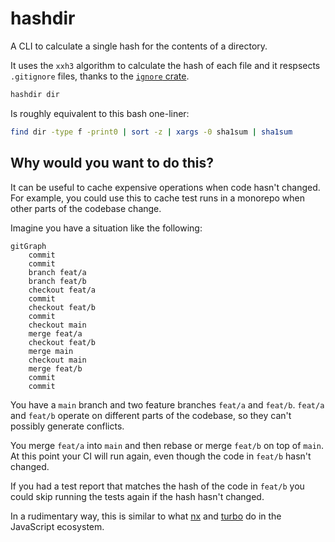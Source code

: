# hashdir

A CLI to calculate a single hash for the contents of a directory.

It uses the `xxh3` algorithm to calculate the hash of each file and it
respsects `.gitignore` files, thanks to the [`ignore` crate](https://github.com/BurntSushi/ripgrep/tree/master/crates/ignore).

```sh
hashdir dir
```

Is roughly equivalent to this bash one-liner:

```sh
find dir -type f -print0 | sort -z | xargs -0 sha1sum | sha1sum
```

## Why would you want to do this?

It can be useful to cache expensive operations when code hasn't changed.
For example, you could use this to cache test runs in a monorepo when other
parts of the codebase change.

Imagine you have a situation like the following:

```mermaid
gitGraph
    commit
    commit
    branch feat/a
    branch feat/b
    checkout feat/a
    commit
    checkout feat/b
    commit
    checkout main
    merge feat/a
    checkout feat/b
    merge main
    checkout main
    merge feat/b
    commit
    commit
```

You have a `main` branch and two feature branches `feat/a` and `feat/b`.
`feat/a` and `feat/b` operate on different parts of the codebase, so they
can't possibly generate conflicts.

You merge `feat/a` into `main` and then rebase or merge `feat/b` on top of `main`.
At this point your CI will run again, even though the code in `feat/b` hasn't
changed.

If you had a test report that matches the hash of the code in `feat/b` you could
skip running the tests again if the hash hasn't changed.

In a rudimentary way, this is similar to what [nx](https://nx.dev/) and [turbo](https://turbo.build/)
do in the JavaScript ecosystem.
